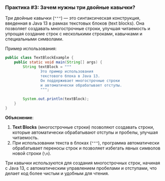 
### Практика #3: Зачем нужны три двойные кавычки?

Три двойные кавычки (`"""`) — это синтаксическая конструкция, введенная в Java 13 в рамках текстовых блоков (text blocks). Она позволяет создавать многострочные строки, улучшая читаемость и упрощая создание строк с несколькими строками, кавычками и специальными символами.

Пример использования:

```java
public class TextBlockExample {
    public static void main(String[] args) {
        String textBlock = """
                Это пример использования
                текстового блока в Java 13.
                Он поддерживает многострочные строки
                и автоматически обрабатывает отступы.
                """;
        
        System.out.println(textBlock);
    }
}
```

**Объяснение**:
1. **Text Blocks** (многострочные строки) позволяют создавать строки, которые автоматически обрабатывают отступы и пробелы, улучшая читаемость.
2. При использовании текста в блоках (`"""`), программа автоматически обрабатывает переносы строк и позволяет избегать явных символов новой строки (`\n`).

Три кавычки используются для создания многострочных строк, начиная с Java 13, с автоматическим управлением пробелами и отступами, что делает код более чистым и удобным для чтения.